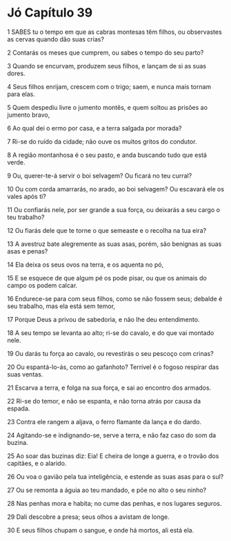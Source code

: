 # Jó Capítulo 39

1	SABES tu o tempo em que as cabras montesas têm filhos, ou observastes as cervas quando dão suas crias?

2	Contarás os meses que cumprem, ou sabes o tempo do seu parto?

3	Quando se encurvam, produzem seus filhos, e lançam de si as suas dores.

4	Seus filhos enrijam, crescem com o trigo; saem, e nunca mais tornam para elas.

5	Quem despediu livre o jumento montês, e quem soltou as prisões ao jumento bravo,

6	Ao qual dei o ermo por casa, e a terra salgada por morada?

7	Ri-se do ruído da cidade; não ouve os muitos gritos do condutor.

8	A região montanhosa é o seu pasto, e anda buscando tudo que está verde.

9	Ou, querer-te-á servir o boi selvagem? Ou ficará no teu curral?

10	Ou com corda amarrarás, no arado, ao boi selvagem? Ou escavará ele os vales após ti?

11	Ou confiarás nele, por ser grande a sua força, ou deixarás a seu cargo o teu trabalho?

12	Ou fiarás dele que te torne o que semeaste e o recolha na tua eira?

13	A avestruz bate alegremente as suas asas, porém, são benignas as suas asas e penas?

14	Ela deixa os seus ovos na terra, e os aquenta no pó,

15	E se esquece de que algum pé os pode pisar, ou que os animais do campo os podem calcar.

16	Endurece-se para com seus filhos, como se não fossem seus; debalde é seu trabalho, mas ela está sem temor,

17	Porque Deus a privou de sabedoria, e não lhe deu entendimento.

18	A seu tempo se levanta ao alto; ri-se do cavalo, e do que vai montado nele.

19	Ou darás tu força ao cavalo, ou revestirás o seu pescoço com crinas?

20	Ou espantá-lo-ás, como ao gafanhoto? Terrível é o fogoso respirar das suas ventas.

21	Escarva a terra, e folga na sua força, e sai ao encontro dos armados.

22	Ri-se do temor, e não se espanta, e não torna atrás por causa da espada.

23	Contra ele rangem a aljava, o ferro flamante da lança e do dardo.

24	Agitando-se e indignando-se, serve a terra, e não faz caso do som da buzina.

25	Ao soar das buzinas diz: Eia! E cheira de longe a guerra, e o trovão dos capitães, e o alarido.

26	Ou voa o gavião pela tua inteligência, e estende as suas asas para o sul?

27	Ou se remonta a águia ao teu mandado, e põe no alto o seu ninho?

28	Nas penhas mora e habita; no cume das penhas, e nos lugares seguros.

29	Dali descobre a presa; seus olhos a avistam de longe.

30	E seus filhos chupam o sangue, e onde há mortos, ali está ela.

